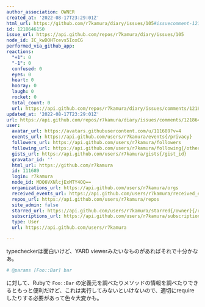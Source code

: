 ```yaml
---
author_association: OWNER
created_at: '2022-08-17T23:29:01Z'
html_url: https://github.com/r7kamura/diary/issues/105#issuecomment-1218646150
id: 1218646150
issue_url: https://api.github.com/repos/r7kamura/diary/issues/105
node_id: IC_kwDOHTcevs5IoxCG
performed_via_github_app: 
reactions:
  "+1": 0
  "-1": 0
  confused: 0
  eyes: 0
  heart: 0
  hooray: 0
  laugh: 0
  rocket: 0
  total_count: 0
  url: https://api.github.com/repos/r7kamura/diary/issues/comments/1218646150/reactions
updated_at: '2022-08-17T23:29:01Z'
url: https://api.github.com/repos/r7kamura/diary/issues/comments/1218646150
user:
  avatar_url: https://avatars.githubusercontent.com/u/111689?v=4
  events_url: https://api.github.com/users/r7kamura/events{/privacy}
  followers_url: https://api.github.com/users/r7kamura/followers
  following_url: https://api.github.com/users/r7kamura/following{/other_user}
  gists_url: https://api.github.com/users/r7kamura/gists{/gist_id}
  gravatar_id: ''
  html_url: https://github.com/r7kamura
  id: 111689
  login: r7kamura
  node_id: MDQ6VXNlcjExMTY4OQ==
  organizations_url: https://api.github.com/users/r7kamura/orgs
  received_events_url: https://api.github.com/users/r7kamura/received_events
  repos_url: https://api.github.com/users/r7kamura/repos
  site_admin: false
  starred_url: https://api.github.com/users/r7kamura/starred{/owner}{/repo}
  subscriptions_url: https://api.github.com/users/r7kamura/subscriptions
  type: User
  url: https://api.github.com/users/r7kamura

---
```

typecheckerは面白いけど、YARD viewerみたいなものがあればそれで十分かなあ。

```ruby
# @params [Foo::Bar] bar
```

に対して、Rubyで `Foo::Bar` の定義元を調べたりメソッドの情報を調べたりできるともっと便利だけど、これは実行してみないといけないので、適切にrequireしたりする必要があって色々大変かも。